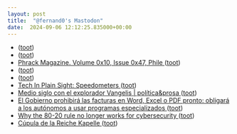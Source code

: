 ```yaml
---
layout: post
title:  "@fernand0's Mastodon"
date:  2024-09-06 12:12:25.835000+00:00
---
```

*  [ ](https://mastodon.social/users/fernand0/statuses/113090543342793609/activity) ([toot](https://mastodon.social/users/fernand0/statuses/113090543342793609/activity))
*  [ ](https://social.politicaconciencia.org/@Argos_DeCore) ([toot](https://mastodon.social/@fernand0/113090543052939431))
*  [Phrack Magazine. Volume 0x10, Issue 0x47, Phile  ](https://mastodon.social/tags/0x01) ([toot](https://mastodon.social/@fernand0/113090455911105370))
*  [ ](https://mastodon.social/users/fernand0/statuses/113090157879435543/activity) ([toot](https://mastodon.social/users/fernand0/statuses/113090157879435543/activity))
*  [ ](https://social.politicaconciencia.org/@Argos_DeCore) ([toot](https://mastodon.social/@fernand0/113090157690828199))
*  [Tech In Plain Sight: Speedometers ](https://hackaday.com/2024/08/22/tech-in-plain-sight-speedometers) ([toot](https://mastodon.social/@fernand0/113090078469876995))
*  [Medio siglo con el explorador Vangelis \| política&prosa ](https://politicaprosa.com/es/medio-siglo-con-el-explorador-vangelis) ([toot](https://mastodon.social/@fernand0/113089905703454335))
*  [El Gobierno prohibirá las facturas en Word, Excel o PDF pronto: obligará a los autónomos a usar programas especializados ](https://www.genbeta.com/actualidad/gobierno-prohibira-facturas-word-excel-pdf-pronto-obligara-a-autonomos-a-usar-programas-especializado) ([toot](https://mastodon.social/@fernand0/113089567071453702))
*  [Why the 80-20 rule no longer works for cybersecurity ](https://www.scmagazine.com/perspective/why-the-80-20-rule-no-longer-works-for-cybersecurit) ([toot](https://mastodon.social/@fernand0/113089424709275433))
*  [Cúpula de la Reiche Kapelle ](https://www.flickr.com/photos/fernand0/53946432544) ([toot](https://mastodon.social/@fernand0/113089341014981330))
